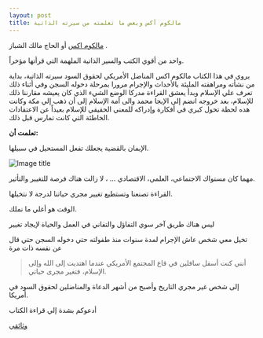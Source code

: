 ```yaml
---
layout: post
title: مالكوم أكس وبعض ما تعلمته من سيرته الذاتية
---
```


[مالكوم اكس](https://www.goodreads.com/book/show/6828561) أو الحاج مالك الشباز .

واحد من أقوي الكتب والسير الذاتية الملهمة التي قرأتها مؤخراً.

يروي في هذا الكتاب مالكوم اكس المناضل الأمريكي لحقوق السود سيرته الذاتية، بداية من نشأته ومراهقته المليئة بالأحداث والإجرام مرورا بمرحلة دخوله السجن وفي أثناء ذلك تعرف علي الإسلام وبدأ يعشق القراءة مدركا الوضع الشيء الذي كان يعيشه مقارننا ذلك للإسلام، بعد خروجه انضم إلى الإيجا محمد والى أمة الإسلام إلى أن ذهب إلي مكة وكانت هده لحظة تحول كبري في أفكارة وإدراكه للمعني الحقيقي للإسلام بعيداً عن الاعتقادات الخاطئة التي كانت تمارس قبل ذلك.

**تعلمت أن:**

الإيمان بالقضية يجعلك تفعل المستحيل في سبيلها.

![Image title](https://oktob-editor.s3.amazonaws.com/uploads%2F1431836774226-malcolm-speaches.jpg)

مهما كان مستواك الاجتماعي، العلمي، الاقتصادي ... ، لا زالت هناك فرصة للتغيير والتأثير.

القراءة تصنعنا وتستطيع تغيير مجري حياتنا لدرجة لا نتخيلها.

الوقت هو أغلي ما نملك.

ليس هناك طريق آخر سوي التفاؤل والتفاني في العمل والحياة لإيجاد تغيير

تخيل معي شخص عاش الإجرام لمدة سنوات منذ طفولته حتي دخوله السجن حتي قال عن نفسه ذات مرة

> أنني كنت أسفل سافلين في قاع المجتمع الأمريكي عندما اهتديت إلى الله وإلى الإسلام، فتغير مجرى حياتي.

إلى شخص غير مجري التاريخ وأصبح من أشهر الدعاة والمناضلين لحقوق السود في أمريكا.

أدعوكم بشدة إلي قراءة الكتاب 

[وثائقي](https://www.youtube.com/playlist?list=PLBBD7B69C9FFF3008)